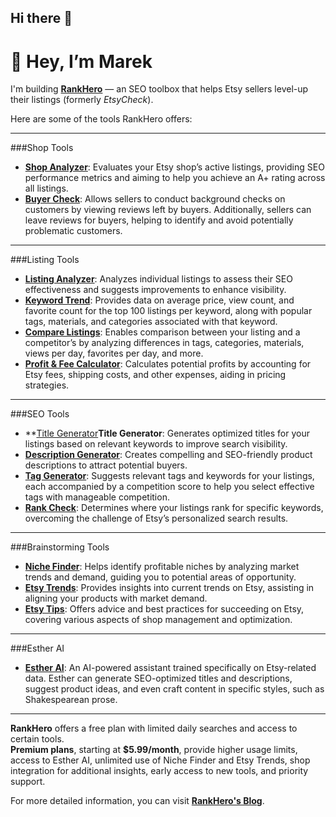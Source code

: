 ## Hi there 👋

# 👋 Hey, I’m Marek  
I'm building **[RankHero](https://www.rankhero.com)** — an SEO toolbox that helps Etsy sellers level-up their listings (formerly *EtsyCheck*).  

Here are some of the tools RankHero offers:

---

###Shop Tools
- **[Shop Analyzer](https://www.rankhero.com/shop-analyzer)**: Evaluates your Etsy shop’s active listings, providing SEO performance metrics and aiming to help you achieve an A+ rating across all listings.
- **[Buyer Check](https://www.rankhero.com/shop-analyzer](https://www.rankhero.com/buyer-check))**: Allows sellers to conduct background checks on customers by viewing reviews left by buyers. Additionally, sellers can leave reviews for buyers, helping to identify and avoid potentially problematic customers.

---

###Listing Tools
- **[Listing Analyzer](https://www.rankhero.com/listing-analyzer)**: Analyzes individual listings to assess their SEO effectiveness and suggests improvements to enhance visibility.
- **[Keyword Trend](https://www.rankhero.com/keyword-trend)**: Provides data on average price, view count, and favorite count for the top 100 listings per keyword, along with popular tags, materials, and categories associated with that keyword.
- **[Compare Listings](https://www.rankhero.com/compare-listings)**: Enables comparison between your listing and a competitor’s by analyzing differences in tags, categories, materials, views per day, favorites per day, and more.
- **[Profit & Fee Calculator](https://www.rankhero.com/shop-analyzer)**: Calculates potential profits by accounting for Etsy fees, shipping costs, and other expenses, aiding in pricing strategies.

---

###SEO Tools
- **[Title Generator](https://www.rankhero.com/title-generator)**Title Generator**: Generates optimized titles for your listings based on relevant keywords to improve search visibility.
- **[Description Generator](https://www.rankhero.com/Description-Generator)**: Creates compelling and SEO-friendly product descriptions to attract potential buyers.
- **[Tag Generator](https://www.rankhero.com/Tag-Generator)**: Suggests relevant tags and keywords for your listings, each accompanied by a competition score to help you select effective tags with manageable competition.
- **[Rank Check](https://www.rankhero.com/Rank-Check)**: Determines where your listings rank for specific keywords, overcoming the challenge of Etsy’s personalized search results.

---

###Brainstorming Tools
- **[Niche Finder](https://www.rankhero.com/Niche-Finder)**: Helps identify profitable niches by analyzing market trends and demand, guiding you to potential areas of opportunity.
- **[Etsy Trends](https://www.rankhero.com/Etsy-Trends)**: Provides insights into current trends on Etsy, assisting in aligning your products with market demand.
- **[Etsy Tips](https://www.rankhero.com/Etsy-Tips)**: Offers advice and best practices for succeeding on Etsy, covering various aspects of shop management and optimization.

---

###Esther AI
- **[Esther AI](https://www.rankhero.com/ai)**: An AI-powered assistant trained specifically on Etsy-related data. Esther can generate SEO-optimized titles and descriptions, suggest product ideas, and even craft content in specific styles, such as Shakespearean prose.

---

**RankHero** offers a free plan with limited daily searches and access to certain tools.  
**Premium plans**, starting at **$5.99/month**, provide higher usage limits, access to Esther AI, unlimited use of Niche Finder and Etsy Trends, shop integration for additional insights, early access to new tools, and priority support.


For more detailed information, you can visit **[RankHero's Blog](https://www.rankhero.com)**.

